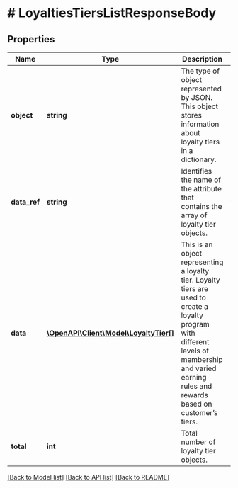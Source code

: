 # # LoyaltiesTiersListResponseBody

## Properties

Name | Type | Description | Notes
------------ | ------------- | ------------- | -------------
**object** | **string** | The type of object represented by JSON. This object stores information about loyalty tiers in a dictionary. | [default to 'list']
**data_ref** | **string** | Identifies the name of the attribute that contains the array of loyalty tier objects. | [default to 'data']
**data** | [**\OpenAPI\Client\Model\LoyaltyTier[]**](LoyaltyTier.md) | This is an object representing a loyalty tier. Loyalty tiers are used to create a loyalty program with different levels of membership and varied earning rules and rewards based on customer’s tiers. |
**total** | **int** | Total number of loyalty tier objects. |

[[Back to Model list]](../../README.md#models) [[Back to API list]](../../README.md#endpoints) [[Back to README]](../../README.md)
